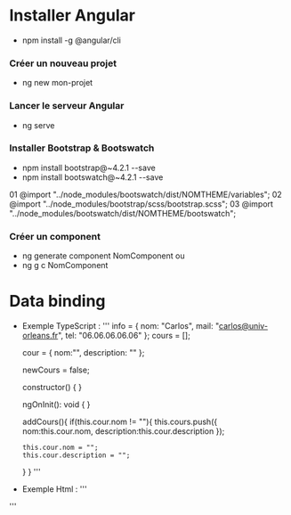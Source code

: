 # Installer Angular
- npm install -g @angular/cli

### Créer un nouveau projet
- ng new mon-projet

### Lancer le serveur Angular
- ng serve

### Installer Bootstrap & Bootswatch
- npm install bootstrap@~4.2.1 --save
- npm install bootswatch@~4.2.1 --save

01 @import "../node_modules/bootswatch/dist/NOMTHEME/variables";
02 @import "../node_modules/bootstrap/scss/bootstrap.scss";
03 @import "../node_modules/bootswatch/dist/NOMTHEME/bootswatch";

### Créer un component
- ng generate component NomComponent
ou
- ng g c NomComponent


# Data binding
- Exemple TypeScript :
'''
  info = {
    nom: "Carlos",
    mail: "carlos@univ-orleans.fr",
    tel: "06.06.06.06.06"
  };
  cours = [];

  cour = {
    nom:"",
    description: ""
  };

  newCours = false;

  constructor() { }

  ngOnInit(): void {
  }

  addCours(){
    if(this.cour.nom != ""){
      this.cours.push({
        nom:this.cour.nom,
        description:this.cour.description
      });

      this.cour.nom = "";
      this.cour.description = "";
    }
  }
'''

- Exemple Html :
'''

'''
